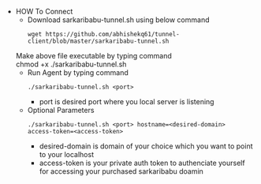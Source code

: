-  HOW To Connect
   - Download sarkaribabu-tunnel.sh using below command<br>
      ```
     wget https://github.com/abhishekq61/tunnel-client/blob/master/sarkaribabu-tunnel.sh
     ```
    Make above file executable by typing command
      <br>chmod +x ./sarkaribabu-tunnel.sh
    - Run Agent by typing command<br>
      ```    
      ./sarkaribabu-tunnel.sh <port>
       ```
         - port is desired port where you local server is listening
     - Optional Parameters
       <br>
         ```
       ./sarkaribabu-tunnel.sh <port> hostname=<desired-domain> access-token=<access-token>
       ```
         - desired-domain is domain of your choice which you want to point to your localhost
         - access-token is your private auth token to authenciate yourself for accessing your purchased sarkaribabu doamin
         
    